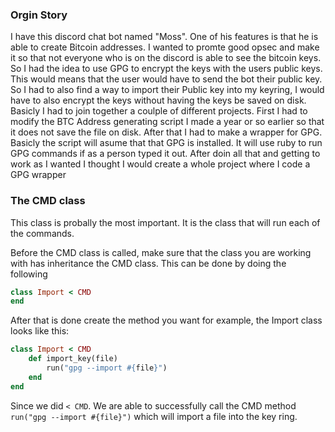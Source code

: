 ### Orgin Story

I have this discord chat bot named "Moss". One of his features is that he is able to create Bitcoin addresses. I wanted to promte good opsec and make it so that
not everyone who is on the discord is able to see the bitcoin keys. So I had the idea to use GPG to encrypt the keys with the users public keys. This would means that the user
would have to send the bot their public key. So I had to also find a way to import their Public key into my keyring, I would have to also encrypt the keys without having the keys 
be saved on disk. Basicly I had to join together a coulple of different projects. First I had to modify the BTC Address generating script I made a year or so earlier so that it does 
not save the file on disk. After that I had to make a wrapper for GPG. Basicly the script will asume that that GPG is installed. It will use ruby to run GPG commands if as a person typed it out.
After doin all that and getting to work as I wanted I thought I would create a whole project where I code a GPG wrapper


### The CMD class

This class is probally the most important. It is the class that will run each of the commands. 

Before the CMD class is called, make sure that the class you are working with has inheritance the CMD class. This can be done by doing the following
```ruby
class Import < CMD
end
```
After that is done create the method you want for example, the Import class looks like this:

```ruby
class Import < CMD
    def import_key(file)
        run("gpg --import #{file}")
    end
end
```

Since we did `< CMD`. We are able to successfully call the CMD method `run("gpg --import #{file}")` which will import a file into the key ring. 
